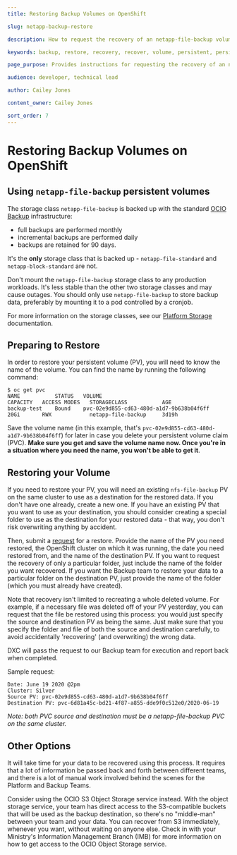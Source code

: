 ```yaml
---
title: Restoring Backup Volumes on OpenShift

slug: netapp-backup-restore

description: How to request the recovery of an netapp-file-backup volume

keywords: backup, restore, recovery, recover, volume, persistent, persistence

page_purpose: Provides instructions for requesting the recovery of an netapp-file-backup volume

audience: developer, technical lead

author: Cailey Jones

content_owner: Cailey Jones

sort_order: 7
---
```

# Restoring Backup Volumes on OpenShift

## Using `netapp-file-backup` persistent volumes

The storage class `netapp-file-backup` is backed up with the standard [OCIO Backup](https://ssbc-client.gov.bc.ca/services/AppHosting/base.htm#databackup) infrastructure:
- full backups are performed monthly
- incremental backups are performed daily
- backups are retained for 90 days.

It's the **only** storage class that is backed up - `netapp-file-standard` and `netapp-block-standard` are not.

Don't mount the `netapp-file-backup` storage class to any production workloads. It's less stable than the other two storage classes and may cause outages. You should only use `netapp-file-backup` to store backup data, preferably by mounting it to a pod controlled by a cronjob.

For more information on the storage classes, see our [Platform Storage](/platform-storage/) documentation.

## Preparing to Restore

In order to restore your persistent volume (PV), you will need to know the name of the volume. You can find the name by running the following command:

```console
$ oc get pvc
NAME           STATUS   VOLUME                                     CAPACITY   ACCESS MODES   STORAGECLASS           AGE
backup-test    Bound    pvc-02e9d855-cd63-480d-a1d7-9b638b04f6ff   20Gi       RWX            netapp-file-backup     3d19h
```

Save the volume name (in this example, that's `pvc-02e9d855-cd63-480d-a1d7-9b638b04f6ff`) for later in case you delete your persistent volume claim (PVC). **Make sure you get and save the volume name now. Once you're in a situation where you need the name, you won't be able to get it**.

## Restoring your Volume

If you need to restore your PV, you will need an existing `nfs-file-backup` PV on the same cluster to use as a destination for the restored data. If you don't have one already, create a new one. If you have an existing PV that you want to use as your destination, you should consider creating a special folder to use as the destination for your restored data - that way, you don't risk overwriting anything by accident.

Then, submit a [request](https://github.com/BCDevOps/devops-requests/issues/new/choose) for a restore. Provide the name of the PV you need restored, the OpenShift cluster on which it was running, the date you need restored from, and the name of the destination PV. If you want to request the recovery of only a particular folder, just include the name of the folder you want recovered. If you want the Backup team to restore your data to a particular folder on the destination PV, just provide the name of the folder (which you must already have created).

Note that recovery isn't limited to recreating a whole deleted volume. For example, if a necessary file was deleted off of your PV yesterday, you can request that the file be restored using this process: you would just specify the source and destination PV as being the same. Just make sure that you specify the folder and file of both the source and destination carefully, to avoid accidentally 'recovering' (and overwriting) the wrong data.

DXC will pass the request to our Backup team for execution and report back when completed.

Sample request:

```text
Date: June 19 2020 @2pm
Cluster: Silver
Source PV: pvc-02e9d855-cd63-480d-a1d7-9b638b04f6ff
Destination PV: pvc-6d81a45c-bd21-4f87-a855-dde9f0c512e0/2020-06-19
```

*Note: both PVC source and destination must be a netapp-file-backup PVC on the same cluster.*

## Other Options

It will take time for your data to be recovered using this process. It requires that a lot of information be passed back and forth between different teams, and there is a lot of manual work involved behind the scenes for the Platform and Backup Teams.

Consider using the OCIO S3 Object Storage service instead. With the object storage service, your team has direct access to the S3-compatible buckets that will be used as the backup destination, so there's no "middle-man" between your team and your data. You can recover from S3 immediately, whenever you want, without waiting on anyone else. Check in with your Ministry's Information Management Branch (IMB) for more information on how to get access to the OCIO Object Storage service.
